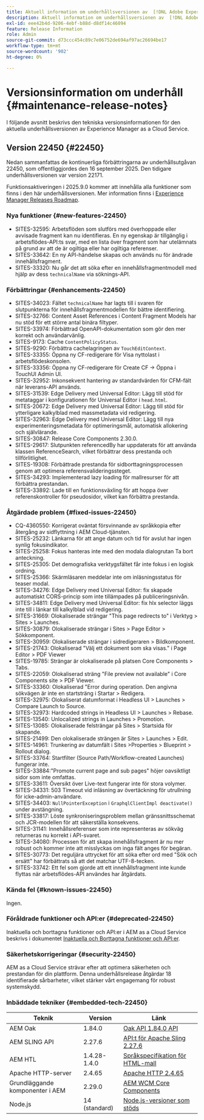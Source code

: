 ```yaml
---
title: Aktuell information om underhållsversionen av  [!DNL Adobe Experience Manager] as a Cloud Service.
description: Aktuell information om underhållsversionen av  [!DNL Adobe Experience Manager] as a Cloud Service.
exl-id: eee42b4d-9206-4ebf-b88d-d8df14c46094
feature: Release Information
role: Admin
source-git-commit: d73ccc454c89c7e06752de694af97ac26694be17
workflow-type: tm+mt
source-wordcount: '902'
ht-degree: 0%

---
```



# Versionsinformation om underhåll {#maintenance-release-notes}

I följande avsnitt beskrivs den tekniska versionsinformationen för den aktuella underhållsversionen av Experience Manager as a Cloud Service.

## Version 22450 {#22450}

Nedan sammanfattas de kontinuerliga förbättringarna av underhållsutgåvan 22450, som offentliggjordes den 16 september 2025. Den tidigare underhållsversionen var version 22171.

Funktionsaktiveringen i 2025.9.0 kommer att innehålla alla funktioner som finns i den här underhållsversionen. Mer information finns i [Experience Manager Releases Roadmap](https://experienceleague.adobe.com/sv/docs/experience-manager-release-information/aem-release-updates/update-releases-roadmap).

### Nya funktioner {#new-features-22450}

* SITES-32595: Arbetsflöden som slutförs med överhoppade eller avvisade fragment kan nu identifieras. En ny egenskap är tillgänglig i arbetsflödes-API:ts svar, med en lista över fragment som har utelämnats på grund av att de är ogiltiga eller har ogiltiga referenser.
* SITES-33642: En ny API-händelse skapas och används nu för ändrade innehållsfragment.
* SITES-33320: Nu går det att söka efter en innehållsfragmentmodell med hjälp av dess `technicalName` via söknings-API.

### Förbättringar {#enhancements-22450}

* SITES-34023: Fältet `technicalName` har lagts till i svaren för slutpunkterna för innehållsfragmentmodellen för bättre identifiering.
* SITES-32766: Content Asset References i Content Fragment Models har nu stöd för ett större antal binära filtyper.
* SITES-33974: Förbättrad OpenAPI-dokumentation som gör den mer korrekt och användarvänlig.
* SITES-9173: Cache `ContentPolicyStatus`.
* SITES-9290: Förbättra cachelagringen av `TouchEditContext`.
* SITES-33355: Öppna ny CF-redigerare för Visa nyttolast i arbetsflödeskonsolen.
* SITES-33356: Öppna ny CF-redigerare för Create CF → Öppna i TouchUI Admin UI.
* SITES-32952: Inkonsekvent hantering av standardvärden för CFM-fält när leverans-API används.
* SITES-31539: Edge Delivery med Universal Editor: Lägg till stöd för metataggar i konfigurationen för Universal Editor i `head.html`.
* SITES-20672: Edge Delivery med Universal Editor: Lägg till stöd för ytterligare kalkylblad med massmetadata vid redigering.
* SITES-32963: Edge Delivery med Universal Editor: Lägg till nya experimenteringsmetadata för optimeringsmål, automatisk allokering och självlärande.
* SITES-30847: Release Core Components 2.30.0.
* SITES-29617: Slutpunkten referencedBy har uppdaterats för att använda klassen ReferenceSearch, vilket förbättrar dess prestanda och tillförlitlighet.
* SITES-19308: Förbättrade prestanda för sidborttagningsprocessen genom att optimera referensvalideringssteget.
* SITES-34293: Implementerad lazy loading för mallresurser för att förbättra prestandan.
* SITES-33892: Lade till en funktionsväxling för att hoppa över referenskontroller för pseudosidor, vilket kan förbättra prestanda.

### Åtgärdade problem {#fixed-issues-22450}

* CQ-4360550: Korrigerat oväntat försvinnande av språkkopia efter återgång av sidflyttning i AEM Cloud-tjänsten.
* SITES-25232: Länkarna för att ange datum och tid för avslut har ingen synlig fokusindikator.
* SITES-25258: Fokus hanteras inte med den modala dialogrutan Ta bort anteckning.
* SITES-25305: Det demografiska verktygsfältet får inte fokus i en logisk ordning.
* SITES-25366: Skärmläsaren meddelar inte om inläsningsstatus för teaser modal.
* SITES-34276: Edge Delivery med Universal Editor: fix skapade automatiskt CORS-princip som inte tillämpades på publiceringsnivån.
* SITES-34811: Edge Delivery med Universal Editor: fix hlx selector läggs inte till i länkar till kalkylblad vid redigering.
* SITES-31669: Olokaliserade strängar &quot;This page redirects to&quot; i Verktyg > Sites > Launches.
* SITES-30879: Olokaliserade strängar i Sites > Page Editor > Sökkomponent.
* SITES-30959: Olokaliserade strängar i sidredigeraren > Bildkomponent.
* SITES-21743: Olokaliserad &quot;Välj ett dokument som ska visas.&quot; i Page Editor > PDF Viewer
* SITES-19785: Strängar är olokaliserade på platsen Core Components > Tabs.
* SITES-22059: Olokaliserad sträng &quot;File preview not available&quot; i Core Components site > PDF Viewer.
* SITES-33360: Olokaliserad &quot;Error during operation. Den angivna sökvägen är inte en startsträng i Startar > Redigera.
* SITES-32975: Olokaliserat datumformat i Headless UI > Launches > Compare Launch to Source.
* SITES-32973: Hardcoded strings in Headless UI > Launches > Rebase.
* SITES-13540: Unlocalized strings in Launches > Promotion.
* SITES-13085: Olokaliserade felsträngar på Sites > Startsida för skapande.
* SITES-21499: Den olokaliserade strängen är Sites > Launches > Edit.
* SITES-14961: Trunkering av datumfält i Sites >Properties > Blueprint > Rollout dialog.
* SITES-33764: Startfilter (Source Path/Workflow-created Launches) fungerar inte.
* SITES-33884:&quot;Promote current page and sub pages&quot; höjer oavsiktligt sidor som inte omfattas.
* SITES-33611: Översikt över Live-text fungerar inte för stora volymer.
* SITES-34331: 503 Timeout vid inläsning av övertäckning för utrullning för icke-admin-användare.
* SITES-34403: `NullPointerException` i `GraphqlClientImpl deactivate()` under avstängning.
* SITES-33817: Löste synkroniseringsproblem mellan gränssnittsschemat och JCR-modellen för att säkerställa konsekvens.
* SITES-31141: Innehållsreferenser som inte representeras av sökväg returneras nu korrekt i API-svaret.
* SITES-34080: Processen för att skapa innehållsfragment är nu mer robust och kommer inte att misslyckas om inga fält anges för begäran.
* SITES-30773: Det reguljära uttrycket för att söka efter ord med &quot;Sök och ersätt&quot; har förbättrats så att det matchar UTF-8-tecken.
* SITES-33742: Ett fel som gjorde att ett innehållsfragment inte kunde flyttas när arbetsflödes-API användes har åtgärdats.

### Kända fel {#known-issues-22450}

Ingen.

### Föråldrade funktioner och API:er {#deprecated-22450}

Inaktuella och borttagna funktioner och API:er i AEM as a Cloud Service beskrivs i dokumentet [Inaktuella och Borttagna funktioner och API:er](/help/release-notes/deprecated-removed-features.md).

### Säkerhetskorrigeringar {#security-22450}

AEM as a Cloud Service strävar efter att optimera säkerheten och prestandan för din plattform. Denna underhållsrelease åtgärdar 18 identifierade sårbarheter, vilket stärker vårt engagemang för robust systemskydd.

### Inbäddade tekniker {#embedded-tech-22450}

| Teknik | Version | Länk |
|---|---|---|
| AEM Oak | 1.84.0 | [Oak API 1.84.0 API](https://www.javadoc.io/doc/org.apache.jackrabbit/oak-api/1.84/index.html) |
| AEM SLING API | 2.27.6 | [API:t för Apache Sling 2.27.6 ](https://www.javadoc.io/doc/org.apache.sling/org.apache.sling.api/latest/index.html) |
| AEM HTL | 1.4.28-1.4.0 | [Språkspecifikation för HTML-mall](https://github.com/adobe/htl-spec) |
| Apache HTTP-server | 2.4.65 | [Apache HTTP 2.4.65](https://apache.googlesource.com/httpd/+/refs/tags/2.4.65/CHANGES) |
| Grundläggande komponenter i AEM | 2.29.0 | [AEM WCM Core Components](https://github.com/adobe/aem-core-wcm-components) |
| Node.js | 14 (standard) | [Node.js-versioner som stöds](https://experienceleague.adobe.com/sv/docs/experience-manager-cloud-service/content/implementing/developing/developing-with-front-end-pipelines#node-versions) |
